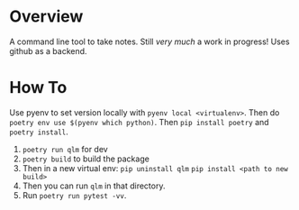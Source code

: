 # Overview

A command line tool to take notes. Still _very much_ a work in progress! Uses github as a backend.

# How To

Use pyenv to set version locally with `pyenv local <virtualenv>`. Then do `poetry env use $(pyenv which python)`.
Then `pip install poetry` and `poetry install`.

1. `poetry run qlm` for dev
2. `poetry build` to build the package
3. Then in a new virtual env:
   `pip uninstall qlm`
   `pip install <path to new build>`
4. Then you can run `qlm` in that directory.
5. Run `poetry run pytest -vv`.

